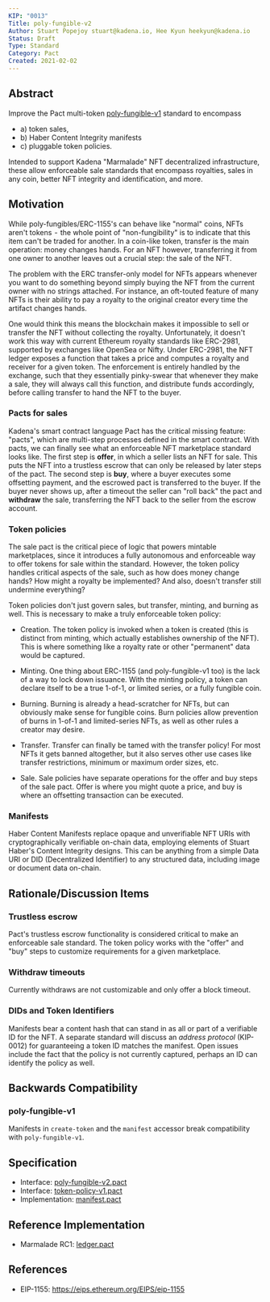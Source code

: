 ```yaml
---
KIP: "0013"
Title: poly-fungible-v2
Author: Stuart Popejoy stuart@kadena.io, Hee Kyun heekyun@kadena.io
Status: Draft
Type: Standard
Category: Pact
Created: 2021-02-02
---
```


## Abstract

Improve the Pact multi-token [poly-fungible-v1](https://github.com/kadena-io/KIPs/blob/master/kuip-0011/kip-0011.md) standard to encompass

- a) token sales,
- b) Haber Content Integrity manifests
- c) pluggable token policies.

Intended to support Kadena "Marmalade" NFT decentralized infrastructure, these allow enforceable sale standards that encompass royalties, sales in any coin, better NFT integrity and identification, and more.

## Motivation

While poly-fungibles/ERC-1155's can behave like "normal" coins, NFTs aren't tokens  -  the whole point of
"non-fungibility" is to indicate that this item can't be traded for another. In a coin-like token,
transfer is the main operation: money changes hands. For an NFT however, transferring it from one owner to another
leaves out a crucial step: the sale of the NFT.

The problem with the ERC transfer-only model for NFTs appears whenever you want to do something beyond simply buying the
NFT from the current owner with no strings attached. For instance, an oft-touted feature of many NFTs is their ability
to pay a royalty to the original creator every time the artifact changes hands.

One would think this means the blockchain makes it impossible to sell or transfer the NFT without collecting the
royalty. Unfortunately, it doesn't work this way with current Ethereum royalty standards like ERC-2981, supported by
exchanges like OpenSea or Nifty. Under ERC-2981, the NFT ledger exposes a function that takes a price and computes a
royalty and receiver for a given token. The enforcement is entirely handled by the exchange, such that they essentially
pinky-swear that whenever they make a sale, they will always call this function, and distribute funds accordingly,
before calling transfer to hand the NFT to the buyer.

### Pacts for sales

Kadena's smart contract language Pact has the critical missing feature: "pacts", which are multi-step processes defined
in the smart contract. With pacts, we can finally see what an enforceable NFT marketplace standard looks like. The first
step is **offer**, in which a seller lists an NFT for sale. This puts the NFT into a trustless escrow that can only be
released by later steps of the pact. The second step is **buy**, where a buyer executes some offsetting payment, and the
escrowed pact is transferred to the buyer. If the buyer never shows up, after a timeout the seller can "roll back" the
pact and **withdraw** the sale, transferring the NFT back to the seller from the escrow account.

### Token policies

The sale pact is the critical piece of logic that powers mintable marketplaces, since it introduces a fully autonomous
and enforceable way to offer tokens for sale within the standard. However, the token policy handles critical aspects of
the sale, such as how does money change hands? How might a royalty be implemented? And also, doesn't transfer still
undermine everything?

Token policies don't just govern sales, but transfer, minting, and burning as well. This is necessary to make a truly
enforceable token policy:

- Creation. The token policy is invoked when a token is created (this is distinct from minting, which actually
  establishes ownership of the NFT). This is where something like a royalty rate or other "permanent" data would be
  captured.

- Minting. One thing about ERC-1155 (and poly-fungible-v1 too) is the lack of a way to lock down issuance. With the
  minting policy, a token can declare itself to be a true 1-of-1, or limited series, or a fully fungible coin.

- Burning. Burning is already a head-scratcher for NFTs, but can obviously make sense for fungible coins. Burn policies
  allow prevention of burns in 1-of-1 and limited-series NFTs, as well as other rules a creator may desire.

- Transfer. Transfer can finally be tamed with the transfer policy! For most NFTs it gets banned altogether, but it also
  serves other use cases like transfer restrictions, minimum or maximum order sizes, etc.

- Sale. Sale policies have separate operations for the offer and buy steps of the sale pact. Offer is where you might
  quote a price, and buy is where an offsetting transaction can be executed.

### Manifests

Haber Content Manifests replace opaque and unverifiable NFT URIs with cryptographically verifiable on-chain data,
employing elements of Stuart Haber's Content Integrity designs. This can be anything from a simple Data URI or DID
(Decentralized Identifier) to any structured data, including image or document data on-chain.

## Rationale/Discussion Items

### Trustless escrow

Pact's trustless escrow functionality is considered critical to make an enforceable sale standard. The token policy
works with the "offer" and "buy" steps to customize requirements for a given marketplace.

### Withdraw timeouts

Currently withdraws are not customizable and only offer a block timeout.

### DIDs and Token Identifiers

Manifests bear a content hash that can stand in as all or part of a verifiable ID for the NFT. A separate
standard will discuss an _address protocol_ (KIP-0012) for guaranteeing a token ID matches the manifest. Open
issues include the fact that the policy is not currently captured, perhaps an ID can identify the policy
as well.

## Backwards Compatibility

### poly-fungible-v1

Manifests in `create-token` and the `manifest` accessor break compatibility with `poly-fungible-v1`.

## Specification

- Interface: [poly-fungible-v2.pact](https://github.com/kadena-io/marmalade/blob/marmalade-rc1/pact/kip/poly-fungible-v2.pact)
- Interface: [token-policy-v1.pact](https://github.com/kadena-io/marmalade/blob/marmalade-rc1/pact/kip/token-policy-v1.pact)
- Implementation: [manifest.pact](https://github.com/kadena-io/marmalade/blob/marmalade-rc1/pact/kip/manifest.pact)

## Reference Implementation

- Marmalade RC1: [ledger.pact](https://github.com/kadena-io/marmalade/blob/marmalade-rc1/pact/ledger.pact)

## References

- EIP-1155: <https://eips.ethereum.org/EIPS/eip-1155>
